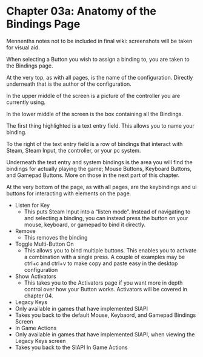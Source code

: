 # Chapter 03a: Anatomy of the Bindings Page

Mennenths notes not to be included in final wiki: screenshots will be taken for visual aid.

When selecting a Button you wish to assign a binding to, you are taken to the Bindings page.

At the very top, as with all pages, is the name of the configuration. Directly underneath that is the author of the configuration.

In the upper middle of the screen is a picture of the controller you are currently using.

In the lower middle of the screen is the box containing all the Bindings.

The first thing highlighted is a text entry field. This allows you to name your binding.

To the right of the text entry field is a row of bindings that interact with Steam, Steam Input, the controller, or your pc system.

Underneath the text entry and system bindings is the area you will find the bindings for actually playing the game; Mouse Buttons, Keyboard Buttons, and Gamepad Buttons. More on those in the next part of this chapter. 

At the very bottom of the page, as with all pages, are the keybindings and ui buttons for interacting with elements on the page.

* Listen for Key
  * This puts Steam Input into a “listen mode”. Instead of navigating to and selecting a binding, you can instead press the button on your mouse, keyboard, or gamepad to bind it directly.
* Remove
  * This removes the binding
* Toggle Multi-Button On
  * This allows you to bind multiple buttons. This enables you to activate a combination with a single press. A couple of examples may be ctrl+c and ctrl+v to make copy and paste easy in the desktop configuration
* Show Activators
  * This takes you to the Activators page if you want more in depth control over how your Button works. Activators will be covered in chapter 04.
* Legacy Keys
 * Only available in games that have implemented SIAPI
 * Takes you back to the default Mouse, Keybaord, and Gamepad Bindings Screen
* In Game Actions
 * Only available in games that have implemented SIAPI, when viewing the Legacy Keys screen
 * Takes you back to the SIAPI In Game Actions
